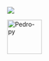 ![](https://github-readme-stats.vercel.app/api?username=httpssantos&show_icons=true&theme=gruvbox)

<img align="center" alt="Pedro-py" height="80" width="80" src="https://cdn.jsdelivr.net/gh/devicons/devicon/icons/python/python-original.svg" >
